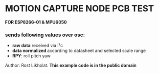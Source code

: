 # MOTION CAPTURE NODE PCB TEST 
**FOR ESP8266-01 & MPU6050**

### sends following values over osc:

- **raw data** received via i²c
- **data normalized** according to datasheet and  selected scale range
- **RPY**: roll pitch yaw

Author: Rost Likholat.
**This example code is in the public domain**